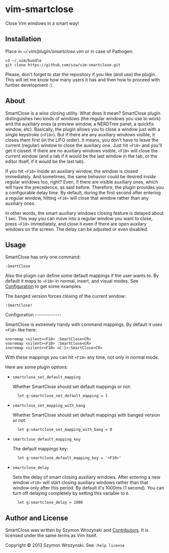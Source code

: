 vim-smartclose
============

Close Vim windows in a smart way!


Installation
------------

Place in *~/.vim/plugin/smartclose.vim* or in case of Pathogen:

    cd ~/.vim/bundle
    git clone https://github.com/szw/vim-smartclose.git

Please, don't forget to star the repository if you like (and use) the plugin. This will let me know
how many users it has and then how to proceed with further development :).


About
-----

SmartClose is a wise closing utility. What does it mean? SmartClose plugin distinguishes two kinds
of windows (the regular windows you use to work) and the auxiliary ones (a preview window,
a NERDTree panel, a quickfix window, etc). Basically, the plugin allows you to close a window
just with a single keystroke (`<F10>`). But if there are any auxiliary windows visible, it closes them
first (in the LIFO order). It means, you don't have to leave the current (regular) window to close
the auxiliary one. Just hit `<F10>` and you'll get it closed. If there are no auxiliary windows visible,
`<F10>` will close the current window (and a tab if it would be the last window in the tab, or the editor
itself, if it would be the last tab).

If you hit `<F10>` inside an auxiliary window, the window is closed immediately. And sometimes, the
same behavior could be desired inside regular windows too, right? Even, if there are visible
auxiliary ones, which will have the precedence, as said before. Therefore, the plugin provides you
a configurable delay time. By default, during the first second after entering a regular window,
hitting `<F10>` will close that window rather than any auxiliary ones.

In other words, the smart auxiliary windows closing feature is delayed about 1 sec. This way you
can move into a regular window you want to close, press `<F10>` immediately, and close it even if
there are open auxilary windows on the screen. The delay can be adjusted or even disabled.

Usage
-----

SmartClose has only one command:

    :SmartClose

Also the plugin can define some default mappings if the user wants to. By default it maps to
`<F10>` in normal, insert, and visual modes. See [Configuration](#configuration) to get some
examples.

The banged version forces closing of the current window:

    :SmartClose!


<div id="configuration"></div>
Configuration
-------------

SmartClose is extremely handy with command mappings. By default it uses `<F10>` like here:

    nnoremap <silent><F10> :SmartClose<CR>
    vnoremap <silent><F10> :SmartClose<CR>
    inoremap <silent><F10> <C-[>:SmartClose<CR>

With these mappings you can hit `<F10>` any time, not only in normal mode.

Here are some plugin options:

* `smartclose_set_default_mapping`

    Whether SmartClose should set default mappings or not:

        let g:smartclose_set_default_mapping = 1


* `smartclose_set_mapping_with_bang`

    Whether SmartClose should set default mappings with banged version or not:

        let g:smartclose_set_mapping_with_bang = 0


* `smartclose_default_mapping_key`

    The default mappings key:

        let g:smartclose_default_mapping_key = '<F10>'


* `smartclose_delay`

    Sets the delay of smart closing auxiliary windows. After entering a new window `<F10>` will
    start closing auxiliary windows rather than that window only after this period. By default it's
    1000ms (1 second). You can turn off delaying completely by setting this variable to `0`.

        let g:smartclose_delay = 1000


Author and License
------------------

SmartClose was written by Szymon Wrozynski and
[Contributors](https://github.com/szw/vim-smartclose/commits/master). It is licensed under the same
terms as Vim itself.

Copyright &copy; 2013 Szymon Wrozynski. See `:help license`
